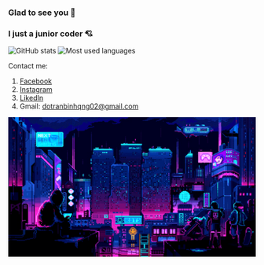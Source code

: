### Glad to see you :smiling_face_with_three_hearts:
### I just a junior coder :cupid:
![GitHub stats](https://github-readme-stats.vercel.app/api?username=dtrbinh&&show_icons=true&title_color=00ffff&icon_color=cc66ff&text_color=daf7dc&bg_color=1e2731)
![Most used languages](https://github-readme-stats-anuraghazra1.vercel.app/api/top-langs/?username=dtrbinh&theme=material-palenight&langs_count=10&hide=pug,ejs,richtextformat,batchfile)

Contact me:
1. [Facebook](https://www.facebook.com/bin.do.jjw/)
2. [Instagram](https://www.instagram.com/bin_do.02/)
3. [LikedIn](https://www.linkedin.com/in/%C4%91%E1%BB%97-tr%E1%BA%A7n-b%C3%ACnh-419665215/)
4. Gmail: dotranbinhqng02@gmail.com

![image](https://github.com/dtrbinh/dtrbinh/blob/main/img/9bc27292880429.5e569ff84e4d0.gif)

